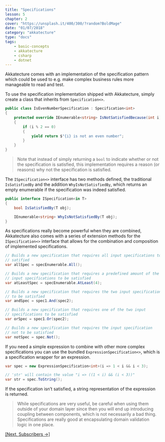 ```yaml
---
title: "Specifications"
lesson: 5
chapter: 2
cover: "https://unsplash.it/400/300/?random?BoldMage"
date: "01/07/2018"
category: "akkatecture"
type: "docs"
tags:
    - basic-concepts
    - akkatecture
    - csharp
    - dotnet
---
```

Akkatecture comes with an implementation of the specification pattern which could be used to e.g. make complex business rules more manageable to read and test.

To use the specification implementation shipped with Akkatecture, simply create a class that inherits from `Specification<>`.

```csharp
public class IsEvenNumberSpecification : Specification<int>
{
    protected override IEnumerable<string> IsNotSatisfiedBecause(int i)
    {
        if (i % 2 == 0)
        {
            yield return $"{i} is not an even number";
        }
    }
}
```

> Note that instead of simply returning a `bool` to indicate whether or not the specification is satisfied, this implementation requires a reason (or reasons) why not the specification is satisfied.

The `ISpecification<>` interface has two methods defined, the traditional `IsSatisfiedBy` and the addition `WhyIsNotSatisfiedBy`, which returns an empty enumerable if the specification was indeed satisfied.

```csharp
public interface ISpecification<in T>
{
    bool IsSatisfiedBy(T obj);

    IEnumerable<string> WhyIsNotSatisfiedBy(T obj);
}
```

As specifications really become powerful when they are combined, Akkatecture also comes with a series of extension methods for the `ISpecification<>` interface that allows for the combination and composition of implemented specifications.

```csharp
// Builds a new specification that requires all input specifications to be
// satified
var allSpec = specEnumerable.All();

// Builds a new specification that requires a predefined amount of the
// input specifications to be satisfied
var atLeastSpec = specEnumerable.AtLeast(4);

// Builds a new specification that requires the two input specifications
// to be satisfied
var andSpec = spec1.And(spec2);

// Builds a new specification that requires one of the two input
// specifications to be satisfied
var orSpec = spec1.Or(spec2);

// Builds a new specification that requires the input specification
// not to be satisfied
var notSpec = spec.Not();
```

If you need a simple expression to combine with other more complex specifications you can use the bundled `ExpressionSpecification<>`, which is a specification wrapper for an expression.

```csharp
var spec = new ExpressionSpecification<int>(i => 1 < i && i < 3);

// 'str' will contain the value "i => ((1 < i) && (i < 3))"
var str = spec.ToString();
```

If the specification isn’t satisfied, a string representation of the expression is returned.

> While specifications are very useful, be careful when using them outside of your domain layer since then you will end up introducing coupling between components, which is not necessarily a bad thing. Specifications are really good at encapsulating domain validation logic in one place.

[[Next, Subscribers →]](/docs/subscribers)
